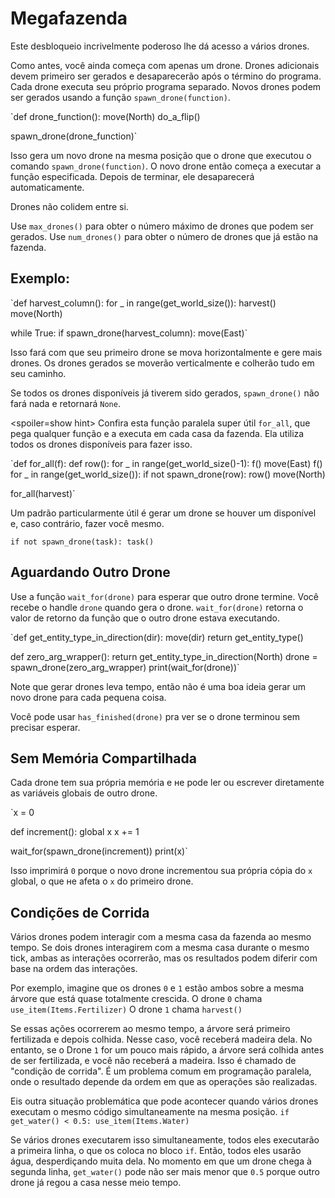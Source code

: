 # Megafazenda
Este desbloqueio incrivelmente poderoso lhe dá acesso a vários drones. 

Como antes, você ainda começa com apenas um drone. Drones adicionais devem primeiro ser gerados e desaparecerão após o término do programa.
Cada drone executa seu próprio programa separado. Novos drones podem ser gerados usando a função `spawn_drone(function)`.

`def drone_function():
    move(North)
    do_a_flip()

spawn_drone(drone_function)`

Isso gera um novo drone na mesma posição que o drone que executou o comando `spawn_drone(function)`. O novo drone então começa a executar a função especificada. Depois de terminar, ele desaparecerá automaticamente.

Drones não colidem entre si. 

Use `max_drones()` para obter o número máximo de drones que podem ser gerados.
Use `num_drones()` para obter o número de drones que já estão na fazenda.


## Exemplo:
`def harvest_column():
    for _ in range(get_world_size()):
        harvest()
        move(North)

while True:
    if spawn_drone(harvest_column):
        move(East)`

Isso fará com que seu primeiro drone se mova horizontalmente e gere mais drones. Os drones gerados se moverão verticalmente e colherão tudo em seu caminho.

Se todos os drones disponíveis já tiverem sido gerados, `spawn_drone()` não fará nada e retornará `None`.

<spoiler=show hint> Confira esta função paralela super útil `for_all`, que pega qualquer função e a executa em cada casa da fazenda. Ela utiliza todos os drones disponíveis para fazer isso.

`def for_all(f):
	def row():
		for _ in range(get_world_size()-1):
			f()
			move(East)
		f()
	for _ in range(get_world_size()):
		if not spawn_drone(row):
			row()
		move(North)

for_all(harvest)`

Um padrão particularmente útil é gerar um drone se houver um disponível e, caso contrário, fazer você mesmo.

`if not spawn_drone(task):
	task()`
</spoiler>

## Aguardando Outro Drone
Use a função `wait_for(drone)` para esperar que outro drone termine. Você recebe o handle `drone` quando gera o drone.
`wait_for(drone)` retorna o valor de retorno da função que o outro drone estava executando.

`def get_entity_type_in_direction(dir):
    move(dir)
    return get_entity_type()

def zero_arg_wrapper():
    return get_entity_type_in_direction(North)
drone = spawn_drone(zero_arg_wrapper)
print(wait_for(drone))`

Note que gerar drones leva tempo, então não é uma boa ideia gerar um novo drone para cada pequena coisa.

Você pode usar `has_finished(drone)` pra ver se o drone terminou sem precisar esperar.

## Sem Memória Compartilhada
Cada drone tem sua própria memória e не pode ler ou escrever diretamente as variáveis globais de outro drone.

`x = 0

def increment():
    global x
    x += 1

wait_for(spawn_drone(increment))
print(x)`

Isso imprimirá `0` porque o novo drone incrementou sua própria cópia do `x` global, o que не afeta o `x` do primeiro drone.

## Condições de Corrida
Vários drones podem interagir com a mesma casa da fazenda ao mesmo tempo. Se dois drones interagirem com a mesma casa durante o mesmo tick, ambas as interações ocorrerão, mas os resultados podem diferir com base na ordem das interações.

Por exemplo, imagine que os drones `0` e `1` estão ambos sobre a mesma árvore que está quase totalmente crescida.
O drone `0` chama
`use_item(Items.Fertilizer)`
O drone `1` chama
`harvest()`

Se essas ações ocorrerem ao mesmo tempo, a árvore será primeiro fertilizada e depois colhida. Nesse caso, você receberá madeira dela. No entanto, se o Drone `1` for um pouco mais rápido, a árvore será colhida antes de ser fertilizada, e você não receberá a madeira.
Isso é chamado de "condição de corrida". É um problema comum em programação paralela, onde o resultado depende da ordem em que as operações são realizadas.

Eis outra situação problemática que pode acontecer quando vários drones executam o mesmo código simultaneamente na mesma posição.
`if get_water() < 0.5:
    use_item(Items.Water)`

Se vários drones executarem isso simultaneamente, todos eles executarão a primeira linha, o que os coloca no bloco `if`. Então, todos eles usarão água, desperdiçando muita dela.
No momento em que um drone chega à segunda linha, `get_water()` pode não ser mais menor que `0.5` porque outro drone já regou a casa nesse meio tempo.
